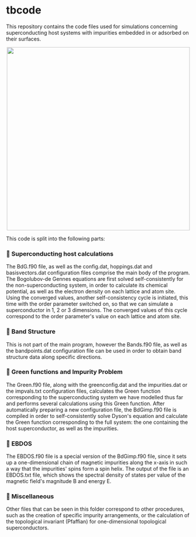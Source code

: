 # tbcode

This repository contains the code files used for simulations concerning superconducting host systems with impurities embedded in or adsorbed on their surfaces.

<p align="center">
  <img width="500" src="http://users.uoa.gr/~srigas/GitHub/HostAndAdatoms.png">
</p>

This code is split into the following parts:

### 📌 Superconducting host calculations

The BdG.f90 file, as well as the config.dat, hoppings.dat and basisvectors.dat configuration files comprise the main body of the program. The Bogolubov-de Gennes equations are first solved self-consistently for the non-superconducting system, in order to calculate its chemical potential, as well as the electron density on each lattice and atom site. Using the converged values, another self-consistency cycle is initiated, this time with the order parameter switched on, so that we can simulate a superconductor in 1, 2 or 3 dimensions. The converged values of this cycle correspond to the order parameter's value on each lattice and atom site.

### 📌 Band Structure

This is not part of the main program, however the Bands.f90 file, as well as the bandpoints.dat configuration file can be used in order to obtain band structure data along specific directions.

### 📌 Green functions and Impurity Problem

The Green.f90 file, along with the greenconfig.dat and the impurities.dat or the impvals.txt configuration files, calculates the Green function corresponding to the superconducting system we have modelled thus far and performs several calculations using this Green function. After automatically preparing a new configuration file, the BdGimp.f90 file is compiled in order to self-consistently solve Dyson's equation and calculate the Green function corresponding to the full system: the one containing the host superconductor, as well as the impurities.

### 📌 EBDOS

The EBDOS.f90 file is a special version of the BdGimp.f90 file, since it sets up a one-dimensional chain of magnetic impurities along the x-axis in such a way that the impurities' spins form a spin helix. The output of the file is an EBDOS.txt file, which shows the spectral density of states per value of the magnetic field's magnitude B and energy E.

### 📌 Miscellaneous

Other files that can be seen in this folder correspond to other procedures, such as the creation of specific impurity arrangements, or the calculation of the topological invariant (Pfaffian) for one-dimensional topological superconductors.
